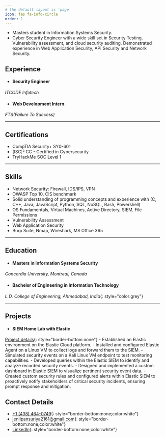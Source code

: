 ```yaml
---
# the default layout is 'page'
icon: fas fa-info-circle
order: 1
---
```

- Masters student in Information Systems Security.
- Cyber Security Engineer with a wide skill set in Security Testing, Vulnerability assessment, and cloud security auditing. Demonstrated experience in Web Application Security, API Security and Network Security.

## Experience
- #### **Security Engineer**
*ITCODE Infotech*

- #### **Web Development Intern**
*FTS(Failure To Success)*

---

## Certifications
- CompTIA Security+ SY0-601
- (ISC)² CC - Certified in Cybersecurity
- TryHackMe SOC Level 1

---

## Skills

- Network Security: Firewall, IDS/IPS, VPN
- OWASP Top 10, CIS benchmark
- Solid understanding of programming concepts and experience with (C, C++, Java, JavaScript, Python, SQL, NoSQL, Bash,
Powershell)
- OS Fundamentals, Virtual Machines, Active Directory, SIEM, File Permissions
- Vulnerability Assessment
- Web Application Security
- Burp Suite, Nmap, Wireshark, MS Office 365

---

## Education
- #### **Masters in Information Systems Security**
*Concordia University, Montreal, Canada*

- #### **Bachelor of Engineering in Information Technology**
*L.D. College of Engineering, Ahmedabad, India*{: style="color:grey"}

---

## Projects
- #### SIEM Home Lab with Elastic
[Project details](/posts/SIEM-home-lab/){: style="border-bottom:none"}
    - Established an Elastic environment on the Elastic Cloud platform.
    - Installed and configured Elastic Agent on a Linux VM to collect logs and forward them to the SIEM.
    - Simulated security events on a Kali Linux VM endpoint to test monitoring capabilities.
    - Developed queries within the Elastic SIEM to identify and analyze recorded security events.
    - Designed and implemented a custom dashboard in Elastic SIEM to visualize pertinent security event data.
    - Created custom security rules and configured alerts within Elastic SIEM to proactively notify stakeholders of critical security incidents, ensuring prompt response and mitigation.

## Contact Details
- [+1 (438) 464-0749](tel:+14384640749){: style="border-bottom:none;color:white"}
- [jenilpansuriya2161@gmail.com](mailto:jenilpansuriya2161@gmail.com){: style="border-bottom:none;color:white"}
- [LinkedIn](https://linkedin.com/in/jenil-pansuriya-455a4119a/){: style="border-bottom:none;color:white"}
